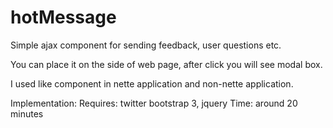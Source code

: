 # hotMessage
Simple ajax component for sending feedback, user questions etc.

You can place it on the side of web page, after click you will see modal box.

I used like component in nette application and non-nette application.

Implementation:
Requires: twitter bootstrap 3, jquery
Time: around 20 minutes
